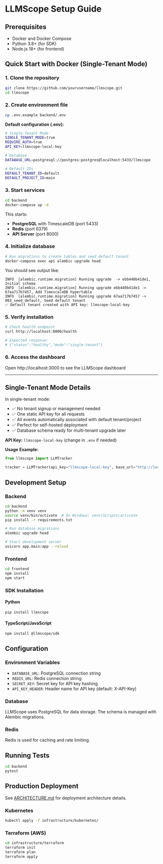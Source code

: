 # LLMScope Setup Guide

## Prerequisites

- Docker and Docker Compose
- Python 3.8+ (for SDK)
- Node.js 18+ (for frontend)

## Quick Start with Docker (Single-Tenant Mode)

### 1. Clone the repository

```bash
git clone https://github.com/yourusername/llmscope.git
cd llmscope
```

### 2. Create environment file

```bash
cp .env.example backend/.env
```

**Default configuration (.env):**
```bash
# Single-Tenant Mode
SINGLE_TENANT_MODE=true
REQUIRE_AUTH=true
API_KEY=llmscope-local-key

# Database
DATABASE_URL=postgresql://postgres:postgres@localhost:5433/llmscope

# Default IDs
DEFAULT_TENANT_ID=default
DEFAULT_PROJECT_ID=main
```

### 3. Start services

```bash
cd backend
docker-compose up -d
```

This starts:
- **PostgreSQL** with TimescaleDB (port 5433)
- **Redis** (port 6379)
- **API Server** (port 8000)

### 4. Initialize database

```bash
# Run migrations to create tables and seed default tenant
docker-compose exec api alembic upgrade head
```

You should see output like:
```
INFO  [alembic.runtime.migration] Running upgrade  -> ebb440b41de1, Initial schema
INFO  [alembic.runtime.migration] Running upgrade ebb440b41de1 -> 67aa717b7457, Add TimescaleDB hypertable
INFO  [alembic.runtime.migration] Running upgrade 67aa717b7457 -> 003_seed_default, Seed default tenant
✅ Default tenant created with API key: llmscope-local-key
```

### 5. Verify installation

```bash
# Check health endpoint
curl http://localhost:8000/health

# Expected response:
# {"status":"healthy","mode":"single-tenant"}
```

### 6. Access the dashboard

Open http://localhost:3000 to see the LLMScope dashboard

---

## Single-Tenant Mode Details

In single-tenant mode:
- ✅ No tenant signup or management needed
- ✅ One static API key for all requests
- ✅ All events automatically associated with default tenant/project
- ✅ Perfect for self-hosted deployment
- ✅ Database schema ready for multi-tenant upgrade later

**API Key:** `llmscope-local-key` (change in `.env` if needed)

**Usage Example:**
```python
from llmscope import LLMTracker

tracker = LLMTracker(api_key="llmscope-local-key", base_url="http://localhost:8000")
```

## Development Setup

### Backend

```bash
cd backend
python -m venv venv
source venv/bin/activate  # On Windows: venv\Scripts\activate
pip install -r requirements.txt

# Run database migrations
alembic upgrade head

# Start development server
uvicorn app.main:app --reload
```

### Frontend

```bash
cd frontend
npm install
npm start
```

### SDK Installation

#### Python

```bash
pip install llmscope
```

#### TypeScript/JavaScript

```bash
npm install @llmscope/sdk
```

## Configuration

### Environment Variables

- `DATABASE_URL`: PostgreSQL connection string
- `REDIS_URL`: Redis connection string
- `SECRET_KEY`: Secret key for API key hashing
- `API_KEY_HEADER`: Header name for API key (default: X-API-Key)

### Database

LLMScope uses PostgreSQL for data storage. The schema is managed with Alembic migrations.

### Redis

Redis is used for caching and rate limiting.

## Running Tests

```bash
cd backend
pytest
```

## Production Deployment

See [ARCHITECTURE.md](ARCHITECTURE.md) for deployment architecture details.

### Kubernetes

```bash
kubectl apply -f infrastructure/kubernetes/
```

### Terraform (AWS)

```bash
cd infrastructure/terraform
terraform init
terraform plan
terraform apply
```
